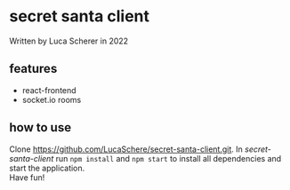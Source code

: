 # secret santa client
Written by Luca Scherer in 2022

## features
* react-frontend
* socket.io rooms

## how to use
Clone https://github.com/LucaSchere/secret-santa-client.git.
In _secret-santa-client_ run `npm install` and `npm start` to install all dependencies and start the application. <br>
Have fun!